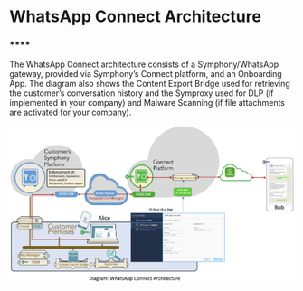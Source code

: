 # WhatsApp Connect Architecture

### \*\*\*\*

The WhatsApp Connect architecture consists of a Symphony/WhatsApp gateway, provided via Symphony’s Connect platform, and an Onboarding App. The diagram also shows the Content Export Bridge used for retrieving the customer’s conversation history and the Symproxy used for DLP \(if implemented in your company\) and Malware Scanning \(if file attachments are activated for your company\).

![](../.gitbook/assets/architecture.png)

